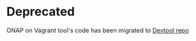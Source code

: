 # Deprecated

ONAP on Vagrant tool's code has been migrated to [Devtool repo](https://git.onap.org/integration/devtool/)

